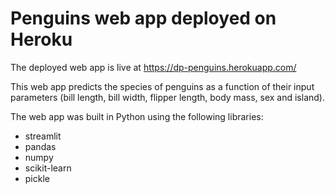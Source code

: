 # Penguins web app deployed on Heroku

The deployed web app is live at https://dp-penguins.herokuapp.com/

This web app predicts the species of penguins as a function of their input parameters (bill length, bill width, flipper length, body mass, sex and island).

The web app was built in Python using the following libraries:
* streamlit
* pandas
* numpy
* scikit-learn
* pickle
